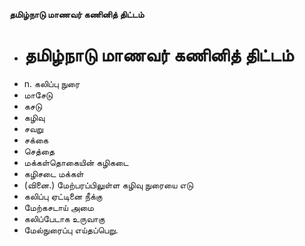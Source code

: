**தமிழ்நாடு மாணவர் கணினித் திட்டம்**
- # தமிழ்நாடு மாணவர் கணினித் திட்டம்
- n. கலிப்பு நுரை
- மாசேடு
- கசடு
-  கழிவு
- சவறு
- சக்கை
- செத்தை
- மக்கள்தொகையின் கழிகடை
- கழிசடை மக்கள்
- (வினை.) மேற்பரப்பிலுள்ள கழிவு நுரையை எடு
- கலிப்பு ஏட்டினை நீக்கு
- மேற்கசடாய் அமை
- கலிப்பேடாக உருவாகு
- மேல்நுரைப்பு எய்தப்பெறு.

